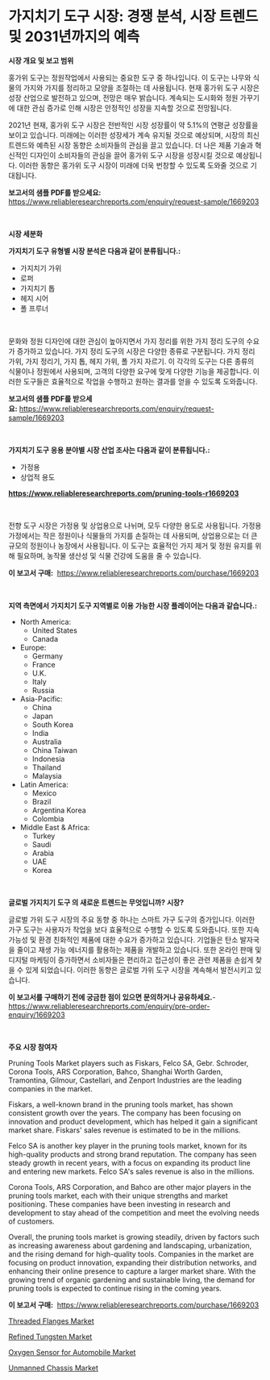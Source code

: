 <p><h1>가지치기 도구 시장: 경쟁 분석, 시장 트렌드 및 2031년까지의 예측</h1></p><p><strong>시장 개요 및 보고 범위</strong></p>
<p><p>홍가위 도구는 정원작업에서 사용되는 중요한 도구 중 하나입니다. 이 도구는 나무와 식물의 가지와 가지를 정리하고 모양을 조절하는 데 사용됩니다. 현재 홍가위 도구 시장은 성장 산업으로 발전하고 있으며, 전망은 매우 밝습니다. 계속되는 도시화와 정원 가꾸기에 대한 관심 증가로 인해 시장은 안정적인 성장을 지속할 것으로 전망됩니다.</p><p>2021년 현재, 홍가위 도구 시장은 전반적인 시장 성장률이 약 5.1%의 연평균 성장률을 보이고 있습니다. 미래에는 이러한 성장세가 계속 유지될 것으로 예상되며, 시장의 최신 트렌드와 예측된 시장 동향은 소비자들의 관심을 끌고 있습니다. 더 나은 제품 기술과 혁신적인 디자인이 소비자들의 관심을 끌어 홍가위 도구 시장을 성장시킬 것으로 예상됩니다. 이러한 동향은 홍가위 도구 시장이 미래에 더욱 번창할 수 있도록 도와줄 것으로 기대됩니다.</p></p>
<p><strong>보고서의 샘플 PDF를 받으세요:</strong> <a href="https://www.reliableresearchreports.com/enquiry/request-sample/1669203">https://www.reliableresearchreports.com/enquiry/request-sample/1669203</a></p>
<p>&nbsp;</p>
<p><strong>시장 세분화</strong></p>
<p><strong>가지치기 도구 유형별 시장 분석은 다음과 같이 분류됩니다.:</strong></p>
<p><ul><li>가지치기 가위</li><li>로퍼</li><li>가지치기 톱</li><li>헤지 시어</li><li>폴 프루너</li></ul></p>
<p>&nbsp;</p>
<p><p>문화와 정원 디자인에 대한 관심이 높아지면서 가지 정리를 위한 가지 정리 도구의 수요가 증가하고 있습니다. 가지 정리 도구의 시장은 다양한 종류로 구분됩니다. 가지 정리 가위, 가지 정리기, 가지 톱, 헤지 가위, 폴 가지 자르기. 이 각각의 도구는 다른 종류의 식물이나 정원에서 사용되며, 고객의 다양한 요구에 맞게 다양한 기능을 제공합니다. 이러한 도구들은 효율적으로 작업을 수행하고 원하는 결과를 얻을 수 있도록 도와줍니다.</p></p>
<p><strong>보고서의 샘플 PDF를 받으세요:</strong>&nbsp;<a href="https://www.reliableresearchreports.com/enquiry/request-sample/1669203">https://www.reliableresearchreports.com/enquiry/request-sample/1669203</a></p>
<p>&nbsp;</p>
<p><strong> 가지치기 도구 응용 분야별 시장 산업 조사는 다음과 같이 분류됩니다.:</strong></p>
<p><ul><li>가정용</li><li>상업적 용도</li></ul></p>
<p><strong><a href="https://www.reliableresearchreports.com/pruning-tools-r1669203">https://www.reliableresearchreports.com/pruning-tools-r1669203</a></strong></p>
<p>&nbsp;</p>
<p><p>전향 도구 시장은 가정용 및 상업용으로 나뉘며, 모두 다양한 용도로 사용됩니다. 가정용 가정에서는 작은 정원이나 식물들의 가지를 손질하는 데 사용되며, 상업용으로는 더 큰 규모의 정원이나 농장에서 사용됩니다. 이 도구는 효율적인 가지 제거 및 정원 유지를 위해 필요하며, 농작물 생산성 및 식물 건강에 도움을 줄 수 있습니다.</p></p>
<p><strong>이 보고서 구매:</strong>&nbsp; <a href="https://www.reliableresearchreports.com/purchase/1669203">https://www.reliableresearchreports.com/purchase/1669203</a></p>
<p>&nbsp;</p>
<p><strong>지역 측면에서 가지치기 도구 지역별로 이용 가능한 시장 플레이어는 다음과 같습니다.:</strong></p>
<p><ul>
    <li>
        North America:
        <ul>
            <li>United States</li>
            <li>Canada</li>
        </ul>
    </li>
    <li>
        Europe:
        <ul>
            <li>Germany</li>
            <li>France</li>
            <li>U.K.</li>
            <li>Italy</li>
            <li>Russia</li>
        </ul>
    </li>
    <li>
        Asia-Pacific:
        <ul>
            <li>China</li>
            <li>Japan</li>
            <li>South Korea</li>
            <li>India</li>
            <li>Australia</li>
            <li>China Taiwan</li>
            <li>Indonesia</li>
            <li>Thailand</li>
            <li>Malaysia</li>
        </ul>
    </li>
    <li>
        Latin America:
        <ul>
            <li>Mexico</li>
            <li>Brazil</li>
            <li>Argentina Korea</li>
            <li>Colombia</li>
        </ul>
    </li>
    <li>
        Middle East & Africa:
        <ul>
            <li>Turkey</li>
            <li>Saudi</li>
            <li>Arabia</li>
            <li>UAE</li>
            <li>Korea</li>
        </ul>
    </li>
    </ul></p>
<p>&nbsp;</p>
<p><strong>글로벌 가지치기 도구 의 새로운 트렌드는 무엇입니까? 시장?</strong></p>
<p><p>글로벌 가위 도구 시장의 주요 동향 중 하나는 스마트 가구 도구의 증가입니다. 이러한 가구 도구는 사용자가 작업을 보다 효율적으로 수행할 수 있도록 도와줍니다. 또한 지속가능성 및 환경 친화적인 제품에 대한 수요가 증가하고 있습니다. 기업들은 탄소 발자국을 줄이고 재생 가능 에너지를 활용하는 제품을 개발하고 있습니다. 또한 온라인 판매 및 디지털 마케팅이 증가하면서 소비자들은 편리하고 접근성이 좋은 관련 제품을 손쉽게 찾을 수 있게 되었습니다. 이러한 동향은 글로벌 가위 도구 시장을 계속해서 발전시키고 있습니다.</p></p>
<p><strong>이 보고서를 구매하기 전에 궁금한 점이 있으면 문의하거나 공유하세요.</strong>- <a href="https://www.reliableresearchreports.com/enquiry/pre-order-enquiry/1669203">https://www.reliableresearchreports.com/enquiry/pre-order-enquiry/1669203</a></p>
<p>&nbsp;</p>
<p><strong>주요 시장 참여자</strong></p>
<p><p>Pruning Tools Market players such as Fiskars, Felco SA, Gebr. Schroder, Corona Tools, ARS Corporation, Bahco, Shanghai Worth Garden, Tramontina, Gilmour, Castellari, and Zenport Industries are the leading companies in the market. </p><p>Fiskars, a well-known brand in the pruning tools market, has shown consistent growth over the years. The company has been focusing on innovation and product development, which has helped it gain a significant market share. Fiskars' sales revenue is estimated to be in the millions.</p><p>Felco SA is another key player in the pruning tools market, known for its high-quality products and strong brand reputation. The company has seen steady growth in recent years, with a focus on expanding its product line and entering new markets. Felco SA's sales revenue is also in the millions.</p><p>Corona Tools, ARS Corporation, and Bahco are other major players in the pruning tools market, each with their unique strengths and market positioning. These companies have been investing in research and development to stay ahead of the competition and meet the evolving needs of customers.</p><p>Overall, the pruning tools market is growing steadily, driven by factors such as increasing awareness about gardening and landscaping, urbanization, and the rising demand for high-quality tools. Companies in the market are focusing on product innovation, expanding their distribution networks, and enhancing their online presence to capture a larger market share. With the growing trend of organic gardening and sustainable living, the demand for pruning tools is expected to continue rising in the coming years.</p></p>
<p><strong>이 보고서 구매:</strong>&nbsp;&nbsp;<a href="https://www.reliableresearchreports.com/purchase/1669203">https://www.reliableresearchreports.com/purchase/1669203</a></p>
<p><p><a href="https://view.publitas.com/reportprime-1/threaded-flanges-market-analysis-examines-its-scope-on-growth-opportunities-and-forecasted-trends-spanning-from-2024-to-2031/">Threaded Flanges Market</a></p><p><a href="https://unruly-ladybug-44b.notion.site/Refined-Tungsten-Market-Size-Furnishes-Valuable-Information-Encompassing-Market-Share-Market-Trends-9da54426d44b45c1b0eaf50f2be80b0e">Refined Tungsten Market</a></p><p><a href="https://issuu.com/reportprime-2/docs/oxygen-sensor-for-automobile-market-size-2030.pptx">Oxygen Sensor for Automobile Market</a></p><p><a href="https://issuu.com/reportprime-2/docs/unmanned-chassis-market-size-2030.pptx">Unmanned Chassis Market</a></p></p>